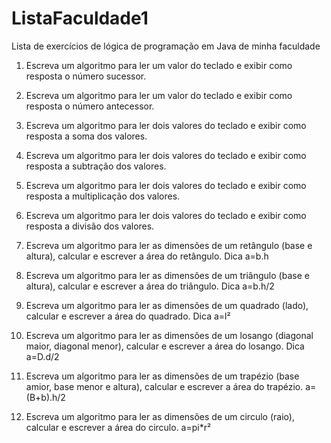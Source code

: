 # ListaFaculdade1
Lista de exercícios de lógica de programação em Java de minha faculdade

1) Escreva um algoritmo para ler um valor do teclado e exibir como resposta o número sucessor.

2) Escreva um algoritmo para ler um valor do teclado e exibir como resposta o número antecessor.

3) Escreva um algoritmo para ler dois valores do teclado e exibir como resposta a soma dos valores.

4) Escreva um algoritmo para ler dois valores do teclado e exibir como resposta a subtração dos valores.

5) Escreva um algoritmo para ler dois valores do teclado e exibir como resposta a multiplicação dos valores.

6) Escreva um algoritmo para ler dois valores do teclado e exibir como resposta a divisão dos valores.

7) Escreva um algoritmo para ler as dimensões de um retângulo (base e altura), calcular e escrever a área do retângulo. Dica a=b.h

8) Escreva um algoritmo para ler as dimensões de um triângulo (base e altura), calcular e escrever a área do triângulo. Dica a=b.h/2

9) Escreva um algoritmo para ler as dimensões de um quadrado (lado), calcular e escrever a área do quadrado. Dica a=l²

10) Escreva um algoritmo para ler as dimensões de um losango (diagonal maior, diagonal menor), calcular e escrever a área do losango. Dica a=D.d/2

11) Escreva um algoritmo para ler as dimensões de um trapézio (base amior, base menor e altura), calcular e escrever a área do trapézio. a=(B+b).h/2

12) Escreva um algoritmo para ler as dimensões de um circulo (raio), calcular e escrever a área do circulo. a=pi*r²
